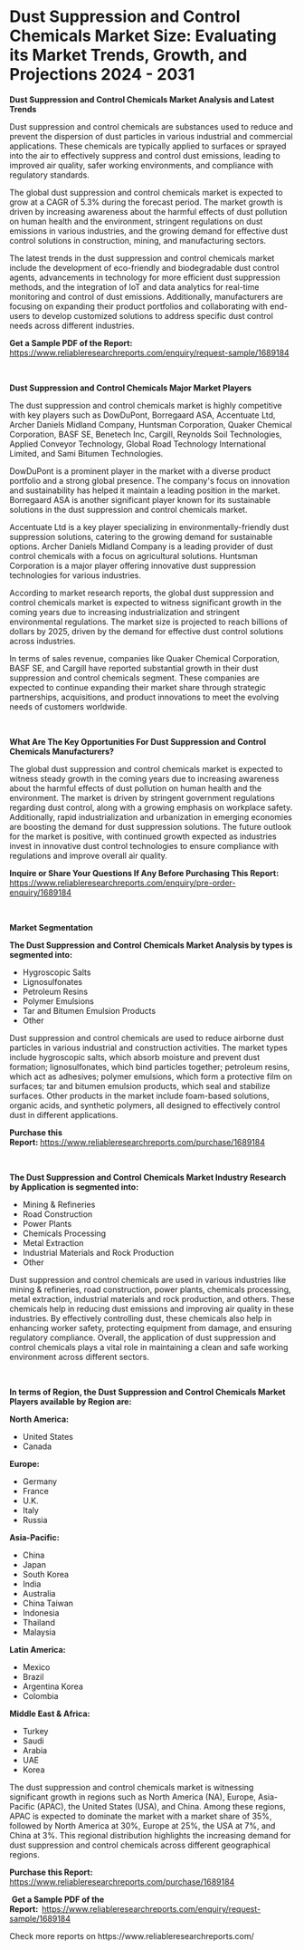 <p><h1>Dust Suppression and Control Chemicals Market Size: Evaluating its Market Trends, Growth, and Projections 2024 - 2031</h1></p><p><strong>Dust Suppression and Control Chemicals Market Analysis and Latest Trends</strong></p>
<p><p>Dust suppression and control chemicals are substances used to reduce and prevent the dispersion of dust particles in various industrial and commercial applications. These chemicals are typically applied to surfaces or sprayed into the air to effectively suppress and control dust emissions, leading to improved air quality, safer working environments, and compliance with regulatory standards.</p><p>The global dust suppression and control chemicals market is expected to grow at a CAGR of 5.3% during the forecast period. The market growth is driven by increasing awareness about the harmful effects of dust pollution on human health and the environment, stringent regulations on dust emissions in various industries, and the growing demand for effective dust control solutions in construction, mining, and manufacturing sectors.</p><p>The latest trends in the dust suppression and control chemicals market include the development of eco-friendly and biodegradable dust control agents, advancements in technology for more efficient dust suppression methods, and the integration of IoT and data analytics for real-time monitoring and control of dust emissions. Additionally, manufacturers are focusing on expanding their product portfolios and collaborating with end-users to develop customized solutions to address specific dust control needs across different industries.</p></p>
<p><strong>Get a Sample PDF of the Report:&nbsp;</strong> <a href="https://www.reliableresearchreports.com/enquiry/request-sample/1689184">https://www.reliableresearchreports.com/enquiry/request-sample/1689184</a></p>
<p>&nbsp;</p>
<p><strong>Dust Suppression and Control Chemicals Major Market Players</strong></p>
<p><p>The dust suppression and control chemicals market is highly competitive with key players such as DowDuPont, Borregaard ASA, Accentuate Ltd, Archer Daniels Midland Company, Huntsman Corporation, Quaker Chemical Corporation, BASF SE, Benetech Inc, Cargill, Reynolds Soil Technologies, Applied Conveyor Technology, Global Road Technology International Limited, and Sami Bitumen Technologies.</p><p>DowDuPont is a prominent player in the market with a diverse product portfolio and a strong global presence. The company's focus on innovation and sustainability has helped it maintain a leading position in the market. Borregaard ASA is another significant player known for its sustainable solutions in the dust suppression and control chemicals market.</p><p>Accentuate Ltd is a key player specializing in environmentally-friendly dust suppression solutions, catering to the growing demand for sustainable options. Archer Daniels Midland Company is a leading provider of dust control chemicals with a focus on agricultural solutions. Huntsman Corporation is a major player offering innovative dust suppression technologies for various industries.</p><p>According to market research reports, the global dust suppression and control chemicals market is expected to witness significant growth in the coming years due to increasing industrialization and stringent environmental regulations. The market size is projected to reach billions of dollars by 2025, driven by the demand for effective dust control solutions across industries.</p><p>In terms of sales revenue, companies like Quaker Chemical Corporation, BASF SE, and Cargill have reported substantial growth in their dust suppression and control chemicals segment. These companies are expected to continue expanding their market share through strategic partnerships, acquisitions, and product innovations to meet the evolving needs of customers worldwide.</p></p>
<p>&nbsp;</p>
<p><strong>What Are The Key Opportunities For Dust Suppression and Control Chemicals Manufacturers?</strong></p>
<p><p>The global dust suppression and control chemicals market is expected to witness steady growth in the coming years due to increasing awareness about the harmful effects of dust pollution on human health and the environment. The market is driven by stringent government regulations regarding dust control, along with a growing emphasis on workplace safety. Additionally, rapid industrialization and urbanization in emerging economies are boosting the demand for dust suppression solutions. The future outlook for the market is positive, with continued growth expected as industries invest in innovative dust control technologies to ensure compliance with regulations and improve overall air quality.</p></p>
<p><strong>Inquire or Share Your Questions If Any Before Purchasing This Report:</strong> <a href="https://www.reliableresearchreports.com/enquiry/pre-order-enquiry/1689184">https://www.reliableresearchreports.com/enquiry/pre-order-enquiry/1689184</a></p>
<p>&nbsp;</p>
<p><strong>Market Segmentation</strong></p>
<p><strong>The Dust Suppression and Control Chemicals Market Analysis by types is segmented into:</strong></p>
<p><ul><li>Hygroscopic Salts</li><li>Lignosulfonates</li><li>Petroleum Resins</li><li>Polymer Emulsions</li><li>Tar and Bitumen Emulsion Products</li><li>Other</li></ul></p>
<p><p>Dust suppression and control chemicals are used to reduce airborne dust particles in various industrial and construction activities. The market types include hygroscopic salts, which absorb moisture and prevent dust formation; lignosulfonates, which bind particles together; petroleum resins, which act as adhesives; polymer emulsions, which form a protective film on surfaces; tar and bitumen emulsion products, which seal and stabilize surfaces. Other products in the market include foam-based solutions, organic acids, and synthetic polymers, all designed to effectively control dust in different applications.</p></p>
<p><strong>Purchase this Report:&nbsp;</strong><a href="https://www.reliableresearchreports.com/purchase/1689184">https://www.reliableresearchreports.com/purchase/1689184</a></p>
<p>&nbsp;</p>
<p><strong>The Dust Suppression and Control Chemicals Market Industry Research by Application is segmented into:</strong></p>
<p><ul><li>Mining & Refineries</li><li>Road Construction</li><li>Power Plants</li><li>Chemicals Processing</li><li>Metal Extraction</li><li>Industrial Materials and Rock Production</li><li>Other</li></ul></p>
<p><p>Dust suppression and control chemicals are used in various industries like mining & refineries, road construction, power plants, chemicals processing, metal extraction, industrial materials and rock production, and others. These chemicals help in reducing dust emissions and improving air quality in these industries. By effectively controlling dust, these chemicals also help in enhancing worker safety, protecting equipment from damage, and ensuring regulatory compliance. Overall, the application of dust suppression and control chemicals plays a vital role in maintaining a clean and safe working environment across different sectors.</p></p>
<p>&nbsp;</p>
<p><strong>In terms of Region, the Dust Suppression and Control Chemicals Market Players available by Region are:</strong></p>
<p>
    <p> <strong> North America: </strong>
        <ul>
            <li>United States</li>
            <li>Canada</li>
        </ul>
        </p> 
    <p> <strong> Europe: </strong>
        <ul>
            <li>Germany</li>
            <li>France</li>
            <li>U.K.</li>
            <li>Italy</li>
            <li>Russia</li>
        </ul>
        </p> 
    <p> <strong> Asia-Pacific: </strong>
        <ul>
            <li>China</li>
            <li>Japan</li>
            <li>South Korea</li>
            <li>India</li>
            <li>Australia</li>
            <li>China Taiwan</li>
            <li>Indonesia</li>
            <li>Thailand</li>
            <li>Malaysia</li>
        </ul>
        </p> 
    <p> <strong> Latin America: </strong>
        <ul>
            <li>Mexico</li>
            <li>Brazil</li>
            <li>Argentina Korea</li>
            <li>Colombia</li>
        </ul>
        </p> 
    <p> <strong> Middle East & Africa: </strong>
        <ul>
            <li>Turkey</li>
            <li>Saudi</li>
            <li>Arabia</li>
            <li>UAE</li>
            <li>Korea</li>
        </ul>
    </p>
    </p>
<p><p>The dust suppression and control chemicals market is witnessing significant growth in regions such as North America (NA), Europe, Asia-Pacific (APAC), the United States (USA), and China. Among these regions, APAC is expected to dominate the market with a market share of 35%, followed by North America at 30%, Europe at 25%, the USA at 7%, and China at 3%. This regional distribution highlights the increasing demand for dust suppression and control chemicals across different geographical regions.</p></p>
<p><strong>Purchase this Report: </strong><a href="https://www.reliableresearchreports.com/purchase/1689184">https://www.reliableresearchreports.com/purchase/1689184</a></p>
<p>&nbsp;<strong>Get a Sample PDF of the Report:&nbsp;&nbsp;</strong><a href="https://www.reliableresearchreports.com/enquiry/request-sample/1689184">https://www.reliableresearchreports.com/enquiry/request-sample/1689184</a></p>
<p><strong></strong></p>
<p>Check more reports on https://www.reliableresearchreports.com/</p>